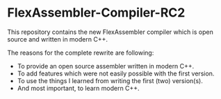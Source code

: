 # FlexAssembler-Compiler-RC2
This repository contains the new FlexAssembler compiler which is open source and written in modern C++.

The reasons for the complete rewrite are following:
- To provide an open source assembler written in modern C++.
- To add features which were not easily possible with the first version.
- To use the things I learned from writing the first (two) version(s).
- And most important, to learn modern C++.
